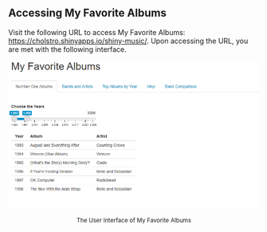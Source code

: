 <!-- access.md -->

## Accessing My Favorite Albums
Visit the following URL to access My Favorite Albums: https://cholstro.shinyapps.io/shiny-music/.	 Upon accessing the URL, you are met with the following interface.

![The User Interface of My Favorite Albums](../../../images/image34.png)

<center><small>The User Interface of My Favorite Albums</small></center>
